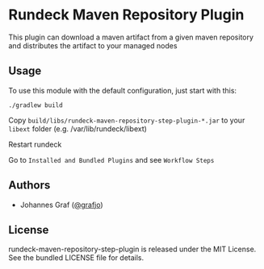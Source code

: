 # Rundeck Maven Repository Plugin

This plugin can download a maven artifact from a given maven repository
and distributes the artifact to your managed nodes

## Usage

To use this module with the default configuration, just start with this:

```
./gradlew build
```

Copy  `build/libs/rundeck-maven-repository-step-plugin-*.jar` to your `libext` folder (e.g. /var/lib/rundeck/libext)

Restart rundeck

Go to `Installed and Bundled Plugins` and see ` Workflow Steps `


## Authors
* Johannes Graf ([@grafjo](https://github.com/grafjo))


## License

rundeck-maven-repository-step-plugin is released under the MIT License.
See the bundled LICENSE file for details.
